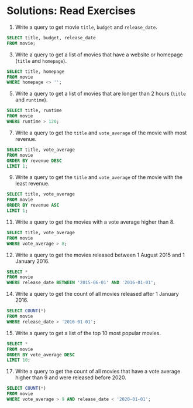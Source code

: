 # Solutions: Read Exercises

1. Write a query to get movie `title`, `budget` and `release_date`.

```sql
SELECT title, budget, release_date
FROM movie;
```

3. Write a query to get a list of movies that have a website or homepage (`title` and `homepage`).

```sql
SELECT title, homepage
FROM movie
WHERE homepage <> '';
```

5. Write a query to get a list of movies that are longer than 2 hours (`title` and `runtime`).

```sql
SELECT title, runtime
FROM movie
WHERE runtime > 120;
```

7. Write a query to get the `title` and `vote_average` of the movie with most revenue.

```sql
SELECT title, vote_average
FROM movie
ORDER BY revenue DESC
LIMIT 1;
```

9. Write a query to get the `title` and `vote_average` of the movie with the least revenue.

```sql
SELECT title, vote_average
FROM movie
ORDER BY revenue ASC
LIMIT 1;
```

11. Write a query to get the movies with a vote average higher than 8.

```sql
SELECT title, vote_average
FROM movie
WHERE vote_average > 8;
```

12. Write a query to get the movies released between 1 August 2015 and 1 January 2016.

```sql
SELECT *
FROM movie
WHERE release_date BETWEEN '2015-06-01' AND '2016-01-01';
```

14. Write a query to get the count of all movies released after 1 January 2016.

```sql
SELECT COUNT(*)
FROM movie
WHERE release_date > '2016-01-01';
```

15. Write a query to get a list of the top 10 most popular movies.

```sql
SELECT *
FROM movie
ORDER BY vote_average DESC
LIMIT 10;
```

17. Write a query to get the count of all movies that have a vote average higher than 9 and were released before 2020. 

```sql
SELECT COUNT(*)
FROM movie
WHERE vote_average > 9 AND release_date < '2020-01-01';
```

